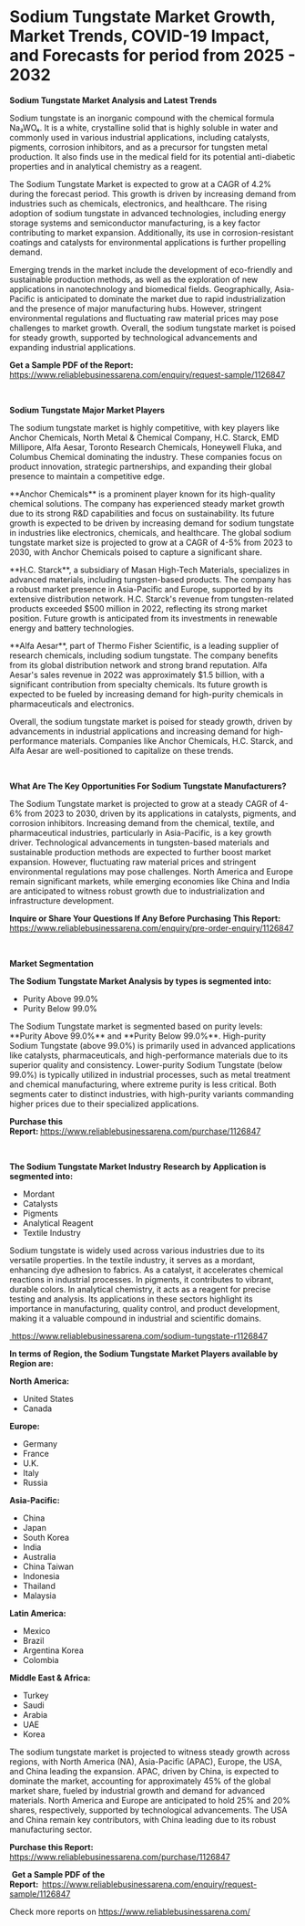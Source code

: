 <p><h1>Sodium Tungstate Market Growth, Market Trends, COVID-19 Impact, and Forecasts for period from 2025 - 2032</h1></p><p><strong>Sodium Tungstate Market Analysis and Latest Trends</strong></p>
<p><p>Sodium tungstate is an inorganic compound with the chemical formula Na₂WO₄. It is a white, crystalline solid that is highly soluble in water and commonly used in various industrial applications, including catalysts, pigments, corrosion inhibitors, and as a precursor for tungsten metal production. It also finds use in the medical field for its potential anti-diabetic properties and in analytical chemistry as a reagent.</p><p>The Sodium Tungstate Market is expected to grow at a CAGR of 4.2% during the forecast period. This growth is driven by increasing demand from industries such as chemicals, electronics, and healthcare. The rising adoption of sodium tungstate in advanced technologies, including energy storage systems and semiconductor manufacturing, is a key factor contributing to market expansion. Additionally, its use in corrosion-resistant coatings and catalysts for environmental applications is further propelling demand.</p><p>Emerging trends in the market include the development of eco-friendly and sustainable production methods, as well as the exploration of new applications in nanotechnology and biomedical fields. Geographically, Asia-Pacific is anticipated to dominate the market due to rapid industrialization and the presence of major manufacturing hubs. However, stringent environmental regulations and fluctuating raw material prices may pose challenges to market growth. Overall, the sodium tungstate market is poised for steady growth, supported by technological advancements and expanding industrial applications.</p></p>
<p><strong>Get a Sample PDF of the Report:&nbsp;</strong> <a href="https://www.reliablebusinessarena.com/enquiry/request-sample/1126847?utm_campaign=1835&utm_medium=2&utm_source=Github&utm_content=ia&utm_term=26012025&utm_id=sodium-tungstate">https://www.reliablebusinessarena.com/enquiry/request-sample/1126847</a></p>
<p>&nbsp;</p>
<p><strong>Sodium Tungstate Major Market Players</strong></p>
<p><p>The sodium tungstate market is highly competitive, with key players like Anchor Chemicals, North Metal & Chemical Company, H.C. Starck, EMD Millipore, Alfa Aesar, Toronto Research Chemicals, Honeywell Fluka, and Columbus Chemical dominating the industry. These companies focus on product innovation, strategic partnerships, and expanding their global presence to maintain a competitive edge.</p><p>**Anchor Chemicals** is a prominent player known for its high-quality chemical solutions. The company has experienced steady market growth due to its strong R&D capabilities and focus on sustainability. Its future growth is expected to be driven by increasing demand for sodium tungstate in industries like electronics, chemicals, and healthcare. The global sodium tungstate market size is projected to grow at a CAGR of 4-5% from 2023 to 2030, with Anchor Chemicals poised to capture a significant share.</p><p>**H.C. Starck**, a subsidiary of Masan High-Tech Materials, specializes in advanced materials, including tungsten-based products. The company has a robust market presence in Asia-Pacific and Europe, supported by its extensive distribution network. H.C. Starck's revenue from tungsten-related products exceeded $500 million in 2022, reflecting its strong market position. Future growth is anticipated from its investments in renewable energy and battery technologies.</p><p>**Alfa Aesar**, part of Thermo Fisher Scientific, is a leading supplier of research chemicals, including sodium tungstate. The company benefits from its global distribution network and strong brand reputation. Alfa Aesar's sales revenue in 2022 was approximately $1.5 billion, with a significant contribution from specialty chemicals. Its future growth is expected to be fueled by increasing demand for high-purity chemicals in pharmaceuticals and electronics.</p><p>Overall, the sodium tungstate market is poised for steady growth, driven by advancements in industrial applications and increasing demand for high-performance materials. Companies like Anchor Chemicals, H.C. Starck, and Alfa Aesar are well-positioned to capitalize on these trends.</p></p>
<p>&nbsp;</p>
<p><strong>What Are The Key Opportunities For Sodium Tungstate Manufacturers?</strong></p>
<p><p>The Sodium Tungstate market is projected to grow at a steady CAGR of 4-6% from 2023 to 2030, driven by its applications in catalysts, pigments, and corrosion inhibitors. Increasing demand from the chemical, textile, and pharmaceutical industries, particularly in Asia-Pacific, is a key growth driver. Technological advancements in tungsten-based materials and sustainable production methods are expected to further boost market expansion. However, fluctuating raw material prices and stringent environmental regulations may pose challenges. North America and Europe remain significant markets, while emerging economies like China and India are anticipated to witness robust growth due to industrialization and infrastructure development.</p></p>
<p><strong>Inquire or Share Your Questions If Any Before Purchasing This Report:</strong> <a href="https://www.reliablebusinessarena.com/enquiry/pre-order-enquiry/1126847?utm_campaign=1835&utm_medium=2&utm_source=Github&utm_content=ia&utm_term=26012025&utm_id=sodium-tungstate">https://www.reliablebusinessarena.com/enquiry/pre-order-enquiry/1126847</a></p>
<p>&nbsp;</p>
<p><strong>Market Segmentation</strong></p>
<p><strong>The Sodium Tungstate Market Analysis by types is segmented into:</strong></p>
<p><ul><li>Purity Above 99.0%</li><li>Purity Below 99.0%</li></ul></p>
<p><p>The Sodium Tungstate market is segmented based on purity levels: **Purity Above 99.0%** and **Purity Below 99.0%**. High-purity Sodium Tungstate (above 99.0%) is primarily used in advanced applications like catalysts, pharmaceuticals, and high-performance materials due to its superior quality and consistency. Lower-purity Sodium Tungstate (below 99.0%) is typically utilized in industrial processes, such as metal treatment and chemical manufacturing, where extreme purity is less critical. Both segments cater to distinct industries, with high-purity variants commanding higher prices due to their specialized applications.</p></p>
<p><strong>Purchase this Report:&nbsp;</strong><a href="https://www.reliablebusinessarena.com/purchase/1126847?utm_campaign=1835&utm_medium=2&utm_source=Github&utm_content=ia&utm_term=26012025&utm_id=sodium-tungstate">https://www.reliablebusinessarena.com/purchase/1126847</a></p>
<p>&nbsp;</p>
<p><strong>The Sodium Tungstate Market Industry Research by Application is segmented into:</strong></p>
<p><ul><li>Mordant</li><li>Catalysts</li><li>Pigments</li><li>Analytical Reagent</li><li>Textile Industry</li></ul></p>
<p><p>Sodium tungstate is widely used across various industries due to its versatile properties. In the textile industry, it serves as a mordant, enhancing dye adhesion to fabrics. As a catalyst, it accelerates chemical reactions in industrial processes. In pigments, it contributes to vibrant, durable colors. In analytical chemistry, it acts as a reagent for precise testing and analysis. Its applications in these sectors highlight its importance in manufacturing, quality control, and product development, making it a valuable compound in industrial and scientific domains.</p></p>
<p><a href="https://www.reliablebusinessarena.com/sodium-tungstate-r1126847?utm_campaign=1835&utm_medium=2&utm_source=Github&utm_content=ia&utm_term=26012025&utm_id=sodium-tungstate">&nbsp;https://www.reliablebusinessarena.com/sodium-tungstate-r1126847</a></p>
<p><strong>In terms of Region, the Sodium Tungstate Market Players available by Region are:</strong></p>
<p>
    <p> <strong> North America: </strong>
        <ul>
            <li>United States</li>
            <li>Canada</li>
        </ul>
        </p> 
    <p> <strong> Europe: </strong>
        <ul>
            <li>Germany</li>
            <li>France</li>
            <li>U.K.</li>
            <li>Italy</li>
            <li>Russia</li>
        </ul>
        </p> 
    <p> <strong> Asia-Pacific: </strong>
        <ul>
            <li>China</li>
            <li>Japan</li>
            <li>South Korea</li>
            <li>India</li>
            <li>Australia</li>
            <li>China Taiwan</li>
            <li>Indonesia</li>
            <li>Thailand</li>
            <li>Malaysia</li>
        </ul>
        </p> 
    <p> <strong> Latin America: </strong>
        <ul>
            <li>Mexico</li>
            <li>Brazil</li>
            <li>Argentina Korea</li>
            <li>Colombia</li>
        </ul>
        </p> 
    <p> <strong> Middle East & Africa: </strong>
        <ul>
            <li>Turkey</li>
            <li>Saudi</li>
            <li>Arabia</li>
            <li>UAE</li>
            <li>Korea</li>
        </ul>
    </p>
    </p>
<p><p>The sodium tungstate market is projected to witness steady growth across regions, with North America (NA), Asia-Pacific (APAC), Europe, the USA, and China leading the expansion. APAC, driven by China, is expected to dominate the market, accounting for approximately 45% of the global market share, fueled by industrial growth and demand for advanced materials. North America and Europe are anticipated to hold 25% and 20% shares, respectively, supported by technological advancements. The USA and China remain key contributors, with China leading due to its robust manufacturing sector.</p></p>
<p><strong>Purchase this Report: </strong><a href="https://www.reliablebusinessarena.com/purchase/1126847?utm_campaign=1835&utm_medium=2&utm_source=Github&utm_content=ia&utm_term=26012025&utm_id=sodium-tungstate">https://www.reliablebusinessarena.com/purchase/1126847</a></p>
<p>&nbsp;<strong>Get a Sample PDF of the Report:&nbsp;&nbsp;</strong><a href="https://www.reliablebusinessarena.com/enquiry/request-sample/1126847?utm_campaign=1835&utm_medium=2&utm_source=Github&utm_content=ia&utm_term=26012025&utm_id=sodium-tungstate">https://www.reliablebusinessarena.com/enquiry/request-sample/1126847</a></p>
<p><strong></strong></p>
<p>Check more reports on <a href="https://www.reliablebusinessarena.com/?utm_campaign=1835&utm_medium=2&utm_source=Github&utm_content=ia&utm_term=26012025&utm_id=sodium-tungstate">https://www.reliablebusinessarena.com/</a></p>